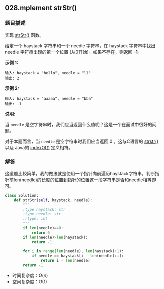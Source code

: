 ## 028.mplement strStr()

### 题目描述

实现 [strStr()](https://baike.baidu.com/item/strstr/811469) 函数。

给定一个 haystack 字符串和一个 needle 字符串，在 haystack 字符串中找出 needle 字符串出现的第一个位置 (从0开始)。如果不存在，则返回  **-1**。

**示例 1:**

```
输入: haystack = "hello", needle = "ll"
输出: 2
```

**示例 2:**

```
输入: haystack = "aaaaa", needle = "bba"
输出: -1
```

**说明:**

当 `needle` 是空字符串时，我们应当返回什么值呢？这是一个在面试中很好的问题。

对于本题而言，当 `needle` 是空字符串时我们应当返回 0 。这与C语言的 [strstr()](https://baike.baidu.com/item/strstr/811469) 以及 Java的 [indexOf()](https://docs.oracle.com/javase/7/docs/api/java/lang/String.html#indexOf(java.lang.String)) 定义相符。



### 解答

​	这道题比较简单，我的做法就是使用一个指针向前遍历haystack字符串，判断指针前len(needle)的长度的位置到指针的位置这一段字符串是否和needle相等即可。

```python
class Solution:
    def strStr(self, haystack, needle):
        """
        :type haystack: str
        :type needle: str
        :rtype: int
        """
        if len(needle)==0:
            return 0
        if len(needle)>len(haystack):
            return -1
        
        for i in range(len(needle), len(haystack)+1):
            if needle == haystack[i - len(needle):i]:
                return i - len(needle)
        return -1
```

- 时间复杂度：$O(n)$
- 空间复杂度：$O(1)$